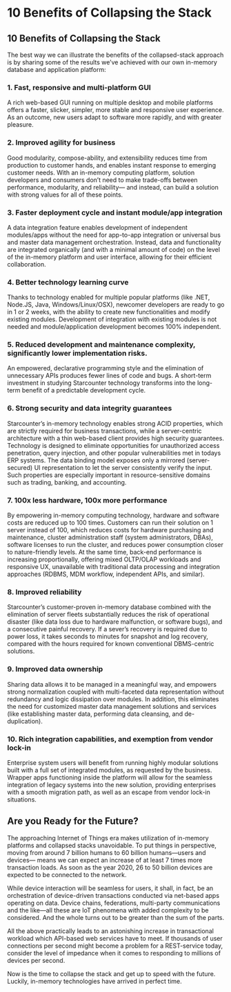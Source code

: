 # 10 Benefits of Collapsing the Stack

## 10 Benefits of Collapsing the Stack

The best way we can illustrate the benefits of the collapsed-stack approach is by sharing some of the results we’ve achieved with our own in-memory database and application platform:

### 1. Fast, responsive and multi-platform GUI

A rich web-based GUI running on multiple desktop and mobile platforms offers a faster, slicker, simpler, more stable and responsive user experience. As an outcome, new users adapt to software more rapidly, and with greater pleasure.

### 2. Improved agility for business

Good modularity, compose-ability, and extensibility reduces time from production to customer hands, and enables instant response to emerging customer needs. With an in-memory computing platform, solution developers and consumers don’t need to make trade-offs between performance, modularity, and reliability— and instead, can build a solution with strong values for all of these points.

### 3. Faster deployment cycle and instant module/app integration

A data integration feature enables development of independent modules/apps without the need for app-to-app integration or universal bus and master data management orchestration. Instead, data and functionality are integrated organically \(and with a minimal amount of code\) on the level of the in-memory platform and user interface, allowing for their efficient collaboration.

### 4. Better technology learning curve

Thanks to technology enabled for multiple popular platforms \(like .NET, Node.JS, Java, Windows/Linux/OSX\), newcomer developers are ready to go in 1 or 2 weeks, with the ability to create new functionalities and modify existing modules. Development of integration with existing modules is not needed and module/application development becomes 100% independent.

### 5. Reduced development and maintenance complexity, significantly lower implementation risks.

An empowered, declarative programming style and the elimination of unnecessary APIs produces fewer lines of code and bugs. A short-term investment in studying Starcounter technology transforms into the long-term benefit of a predictable development cycle.

### 6. Strong security and data integrity guarantees

Starcounter’s in-memory technology enables strong ACID properties, which are strictly required for business transactions, while a server-centric architecture with a thin web-based client provides high security guarantees. Technology is designed to eliminate opportunities for unauthorized access penetration, query injection, and other popular vulnerabilities met in todays ERP systems. The data binding model exposes only a mirrored \(server-secured\) UI representation to let the server consistently verify the input. Such properties are especially important in resource-sensitive domains such as trading, banking, and accounting.

### 7. 100x less hardware, 100x more performance

By empowering in-memory computing technology, hardware and software costs are reduced up to 100 times. Customers can run their solution on 1 server instead of 100, which reduces costs for hardware purchasing and maintenance, cluster administration staff \(system administrators, DBAs\), software licenses to run the cluster, and reduces power consumption closer to nature-friendly levels. At the same time, back-end performance is increasing proportionally, offering mixed OLTP/OLAP workloads and responsive UX, unavailable with traditional data processing and integration approaches \(RDBMS, MDM workflow, independent APIs, and similar\).

### 8. Improved reliability

Starcounter’s customer-proven in-memory database combined with the elimination of server fleets substantially reduces the risk of operational disaster \(like data loss due to hardware malfunction, or software bugs\), and a consecutive painful recovery. If a sever’s recovery is required due to power loss, it takes seconds to minutes for snapshot and log recovery, compared with the hours required for known conventional DBMS-centric solutions.

### 9. Improved data ownership

Sharing data allows it to be managed in a meaningful way, and empowers strong normalization coupled with multi-faceted data representation without redundancy and logic dissipation over modules. In addition, this eliminates the need for customized master data management solutions and services \(like establishing master data, performing data cleansing, and de-duplication\).

### 10. Rich integration capabilities, and exemption from vendor lock-in

Enterprise system users will benefit from running highly modular solutions built with a full set of integrated modules, as requested by the business. Wrapper apps functioning inside the platform will allow for the seamless integration of legacy systems into the new solution, providing enterprises with a smooth migration path, as well as an escape from vendor lock-in situations.

## Are you Ready for the Future?

The approaching Internet of Things era makes utilization of in-memory platforms and collapsed stacks unavoidable. To put things in perspective, moving from around 7 billion humans to 60 billion humans—users and devices— means we can expect an increase of at least 7 times more transaction loads. As soon as the year 2020, 26 to 50 billion devices are expected to be connected to the network.

While device interaction will be seamless for users, it shall, in fact, be an orchestration of device-driven transactions conducted via net-based apps operating on data. Device chains, federations, multi-party communications and the like—all these are IoT phenomena with added complexity to be considered. And the whole turns out to be greater than the sum of the parts.

All the above practically leads to an astonishing increase in transactional workload which API-based web services have to meet. If thousands of user connections per second might become a problem for a REST-service today, consider the level of impedance when it comes to responding to millions of devices per second.

Now is the time to collapse the stack and get up to speed with the future. Luckily, in-memory technologies have arrived in perfect time.

